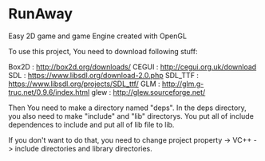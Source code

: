 # RunAway
Easy 2D game and game Engine created with OpenGL

To use this project, You need to download following stuff:

Box2D   : http://box2d.org/downloads/
CEGUI   : http://cegui.org.uk/download
SDL     : https://www.libsdl.org/download-2.0.php
SDL_TTF : https://www.libsdl.org/projects/SDL_ttf/
GLM     : http://glm.g-truc.net/0.9.6/index.html
glew    : http://glew.sourceforge.net/

Then You need to make a directory named "deps".
In the deps directory, you also need to make "include" and "lib" directorys.
You put all of include dependences to include and put all of lib file to lib.

If you don't want to do that, you need to change project property -> VC++ -> include directories and library directories.
